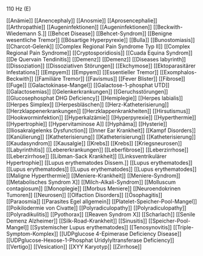 110 Hz (E)

[[Anämie]]
[[Anencephaly]]
[[Anosmie]]
[[Aprosencephalie]]
[[Arthropathie]]
[[Augeninfektionen]]
[[Augeninfektionen]]
[[Beckwith-Wiedemann S.]]
[[Behcet Disease]]
[[Behcet-Syndrom]]
[[Benigne wesentliche Tremor]]
[[Bösartige Hyperpyrexie]]
[[Bulla]]
[[Bunostomiasis]]
[[Charcot-Gelenk]]
[[Complex Regional Pain Syndrome Typ II]]
[[Complex Regional Pain Syndrome]]
[[Cryptosporidiosis]]
[[Cuada Equina Syndrom]]
[[De Quervain Tendinitis]]
[[Demenz]]
[[Demenz]]
[[Diseases labyrinth]]
[[Dissoziation]]
[[Dissoziativen Störungen]]
[[Ekchymose]]
[[Ektoparasitärer Infestations]]
[[Empyem]]
[[Empyem]]
[[Essentieller Tremor]]
[[Exomphalos-Beckwith]]
[[Familiäre Tremor]]
[[Favismus]]
[[Fever Blister]]
[[Fibrose]]
[[Fuge]]
[[Galactokinase-Mangel]]
[[Galactose-1-phosphat UTD]]
[[Galactosemias]]
[[Gelenkerkrankungen]]
[[Geruchsstörungen]]
[[Glucosephosphat DHG Deficiency]]
[[Hemiplegie]]
[[Herpes labialis]]
[[Herpes Simplex]]
[[Herpesbläschen]]
[[Herz-Katheterisierung]]
[[Herzklappenerkrankungen]]
[[Herzklappenkrankheiten]]
[[Hirsutismus]]
[[Hookworminfektion]]
[[Hyperkalzämie]]
[[Hyperpyrexie]]
[[Hyperthermie]]
[[Hypertrophie]]
[[Hypervitaminose A]]
[[Hyphäma]]
[[Hysterie]]
[[Iliosakralgelenks Dysfunction]]
[[Inner Ear Krankheit]]
[[Kampf Disorders]]
[[Kanülierung]]
[[Katheterisierung]]
[[Katheterisierung]]
[[Katheterisierung]]
[[Kaudasyndrom]]
[[Kausalgie]]
[[Krebs]]
[[Krebs]]
[[Kriegsneurosen]]
[[Labyrinthitis]]
[[Lebererkrankungen]]
[[Leberfibrose]]
[[Leberzirrhose]]
[[Leberzirrhose]]
[[Libman-Sack Krankheit]]
[[Linksventrikulärer Hypertrophie]]
[[Lupus erythematodes Dissem.]]
[[Lupus erythematodes]]
[[Lupus erythematodes]]
[[Lupus erythematodes]]
[[Lupus erythematodes]]
[[Maligne Hyperthermie]]
[[Meniere-Krankheit]]
[[Meniere-Syndrom]]
[[Metabolisches Syndrom X]]
[[Milch-Alkali-Syndrom]]
[[Molluscum contagiosum]]
[[Monoplegie]]
[[Morbus Meniere]]
[[Neuroendokrinen Tumoren]]
[[Neurosen]]
[[Olfaction Disorders]]
[[Ösophagitis]]
[[Paraosmia]]
[[Parasites Egel allgemein]]
[[Platelet-Speicher-Pool-Mangel]]
[[Poikilodermie von Civatte]]
[[Polyradiculopathy]]
[[Polyradiculopathy]]
[[Polyradikulitis]]
[[Pyothorax]]
[[Reaven Syndrom X]]
[[Scharlach]]
[[Senile Demenz Alzheimer]]
[[Silk-Road-Krankheit]]
[[Sinusitis]]
[[Speicher-Pool-Mangel]]
[[Systemischer Lupus erythematodes]]
[[Tenosynovitis]]
[[Triple-Symptom-Komplex]]
[[UDPglucose 4-Epimerase Deficiency Disease]]
[[UDPglucose-Hexose-1-Phosphat Uridylyltransferase Deficiency]]
[[Vertigo]]
[[Vesication]]
[[XYY Karyotyp]]
[[Zirrhose]]